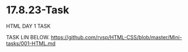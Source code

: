 # 17.8.23-Task
HTML DAY 1 TASK

TASK LIN BELOW.
https://github.com/rvsp/HTML-CSS/blob/master/Mini-tasks/001-HTML.md
